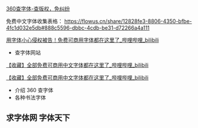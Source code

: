 [360查字体-查版权，免纠纷](https://fonts.safe.360.cn/)

免费中文字体收集表格：
https://flowus.cn/share/12828fe3-8806-4350-bfbe-4fc1d032e5db#888c5596-dbbc-4cdb-be31-d72266a4a111

[用字体小心侵权被告！免费可商用字体都在这里了_哔哩哔哩_bilibili](https://www.bilibili.com/video/BV1C5411571b/?spm_id_from=333.337.search-card.all.click&vd_source=dbf6bcb88ffa406224b1704eac3c988e)
- 查字体网站

[【收藏】全部免费可商用中文字体都在这里了_哔哩哔哩_bilibili](https://www.bilibili.com/video/BV1rM4y1A7AJ/?spm_id_from=333.337.search-card.all.click&vd_source=dbf6bcb88ffa406224b1704eac3c988e)

[【收藏】全部免费可商用中文字体都在这里了_哔哩哔哩_bilibili](https://www.bilibili.com/video/BV1rM4y1A7AJ/?spm_id_from=333.337.search-card.all.click&vd_source=dbf6bcb88ffa406224b1704eac3c988e)
- 介绍 360 查字体
- 各种书法字体

求字体网
字体天下
- 


